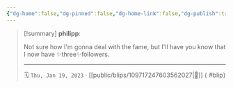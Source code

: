 ```yaml
---
{"dg-home":false,"dg-pinned":false,"dg-home-link":false,"dg-publish":true,"type":"blip","disabled rules":["yaml-title","yaml-title-alias","file-name-heading"],"title":"philipp on mastodon @ 2023-01-19","created-date":"2023-01-19T18:18:57","id":109717247603562030,"updated-date":"2025-05-02T08:50:43","dg-path":"blips/109717247603562027.md","permalink":"/blips/109717247603562027/","dgPassFrontmatter":true,"created":"2023-01-19T18:18:57","updated":"2025-05-02T08:50:43"}
---
```


> [!summary] **philipp**:
>
> Not sure how I'm gonna deal with the fame, but I'll have you know that I now have ✨three✨followers.
> - - -
>
> 🗓️ `Thu, Jan 19, 2023` · [[public/blips/109717247603562027\|🔗]]
{ #blip}

